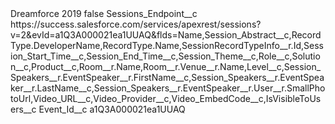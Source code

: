 <?xml version="1.0" encoding="UTF-8"?>
<CustomMetadata xmlns="http://soap.sforce.com/2006/04/metadata" xmlns:xsi="http://www.w3.org/2001/XMLSchema-instance" xmlns:xsd="http://www.w3.org/2001/XMLSchema">
    <label>Dreamforce 2019</label>
    <protected>false</protected>
    <values>
        <field>Sessions_Endpoint__c</field>
        <value xsi:type="xsd:string">https://success.salesforce.com/services/apexrest/sessions?v=2&amp;evId=a1Q3A000021ea1UUAQ&amp;flds=Name,Session_Abstract__c,RecordType.DeveloperName,RecordType.Name,SessionRecordTypeInfo__r.Id,Session_Start_Time__c,Session_End_Time__c,Session_Theme__c,Role__c,Solution__c,Product__c,Room__r.Name,Room__r.Venue__r.Name,Level__c,Session_Speakers__r.EventSpeaker__r.FirstName__c,Session_Speakers__r.EventSpeaker__r.LastName__c,Session_Speakers__r.EventSpeaker__r.User__r.SmallPhotoUrl,Video_URL__c,Video_Provider__c,Video_EmbedCode__c,IsVisibleToUsers__c</value>
    </values>
    <values>
        <field>Event_Id__c</field>
        <value xsi:type="xsd:string">a1Q3A000021ea1UUAQ</value>
    </values>
</CustomMetadata>
